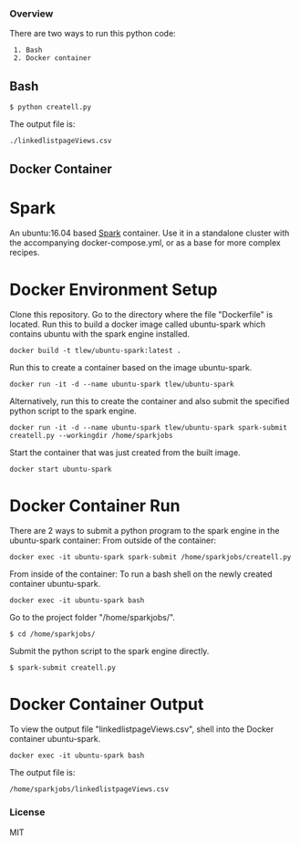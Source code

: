 ### Overview


There are two ways to run this python code:

     1. Bash
     2. Docker container


## Bash 
```
$ python createll.py
```

The output file is:
```
./linkedlistpageViews.csv
```


## Docker Container 



# Spark 

An ubuntu:16.04 based [Spark](http://spark.apache.org "Spark") container. Use it in a standalone cluster with the accompanying docker-compose.yml, or as a base for more complex recipes.



# Docker Environment Setup 


Clone this repository.
Go to the directory where the file "Dockerfile" is located.
Run this to build a docker image called ubuntu-spark which contains ubuntu with the spark engine installed.
```
docker build -t tlew/ubuntu-spark:latest .
```

Run this to create a container based on the image ubuntu-spark.
```
docker run -it -d --name ubuntu-spark tlew/ubuntu-spark 
```

Alternatively, run this to create the container and also submit the specified python script to the spark engine.
```
docker run -it -d --name ubuntu-spark tlew/ubuntu-spark spark-submit  createll.py --workingdir /home/sparkjobs
```

Start the container that was just created from the built image.
```
docker start ubuntu-spark 
```


# Docker Container Run 

There are 2 ways to submit a python program to the spark engine in the ubuntu-spark container:
From outside of the container:
```
docker exec -it ubuntu-spark spark-submit /home/sparkjobs/createll.py
```

From inside of the container:
To run a bash shell on the newly created container ubuntu-spark.
```
docker exec -it ubuntu-spark bash
```

Go to the project folder "/home/sparkjobs/".
```
$ cd /home/sparkjobs/
```

Submit the python script to the spark engine directly.
```
$ spark-submit createll.py
```


# Docker Container Output 

To view the output file "linkedlistpageViews.csv",
shell into the Docker container ubuntu-spark.
```
docker exec -it ubuntu-spark bash
```

The output file is:
```
/home/sparkjobs/linkedlistpageViews.csv
```



### License 
MIT

